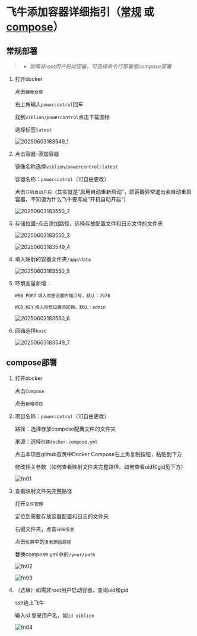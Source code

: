 # 飞牛添加容器详细指引（[常规](https://github.com/viklion/PowerControl/blob/main/FNOS.md#常规部署) 或 [compose](https://github.com/viklion/PowerControl/blob/main/FNOS.md#compose部署)）
## 常规部署
> * *如需非root用户启动容器，可选择命令行部署或compose部署*
1. 打开docker

   点击`镜像仓库`

   右上角输入`powercontrol`回车

   找到`viklion/powercontrol`点击下载图标

   选择标签`latest`

   ![20250603183549_1](https://github.com/user-attachments/assets/8a6307a8-2f08-4261-84d6-26fde55e7561)

1. 点击容器-添加容器

   镜像名称选择`viklion/powercontrol:latest`

   容器名称：`powercontrol`（可自由更改）

   点击`开机自动开启`（其实就是“启用自动重新启动”，即容器异常退出会自动重启容器，不知道为什么飞牛要写成“开机自动开启”）

   ![20250603183550_2](https://github.com/user-attachments/assets/5ca6d4f3-1d25-4d2a-a283-9dae46055889)

1. 存储位置-点击添加路径，选择存放配置文件和日志文件的文件夹

   ![20250603183550_3](https://github.com/user-attachments/assets/677c15ee-01be-4e78-95ea-0f978478d0c9)

   ![20250603183549_4](https://github.com/user-attachments/assets/eee75ca5-1d70-41f0-b32e-b0471ded989f)

1. 填入映射的容器文件夹`/app/data`

   ![20250603183550_5](https://github.com/user-attachments/assets/c8c8f0e2-6ce4-4e7a-8114-da2af74abae1)

1. 环境变量新增：

   `WEB_PORT`  `填入你想设置的端口号，默认：7678`

   `WEB_KEY`  `填入你想设置的密钥，默认：admin`

   ![20250603183550_6](https://github.com/user-attachments/assets/3eac7a64-9f0a-49dd-a4de-f3edeed7d34a)

1. 网络选择`host`

   ![20250603183549_7](https://github.com/user-attachments/assets/23c93184-85f6-449f-8b10-10b7b1ae1f2d)

## compose部署
1. 打开docker

   点击`Compose`

   点击`新增项目`

1. 项目名称：`powercontrol`（可自由更改）

   路径：选择存放compose配置文件的文件夹

   来源：选择`创建docker-compose.yml`

   点击本项目github首页中Docker Compose右上角复制按钮，粘贴到下方

   修改相关参数（如何查看映射文件夹完整路径、如何查看uid和gid见下方）

   ![fn01](https://github.com/user-attachments/assets/f0020dbc-35e3-4f0c-b0f1-4ec3716a2931)

1. 查看映射文件夹完整路径

   打开`文件管理`

   定位到需要存放容器配置和日志的文件夹

   右键文件夹，点击`详细信息`

   点击`位置`中的`复制原始路径`

   替换compose yml中的`/your/path`

   ![fn02](https://github.com/user-attachments/assets/68daa13b-41cf-4b69-97a0-5faa888a18ea)

   ![fn03](https://github.com/user-attachments/assets/5da4e3b3-eaa0-4240-87c9-fd884a985a32)

1. （选填）如需非root用户启动容器，查询uid和gid

   ssh连上飞牛

   输入id 登录用户名，如`id viklion`

   ![fn04](https://github.com/user-attachments/assets/2bbaf4d2-971d-4809-9bc3-bc5d51c2e594)
